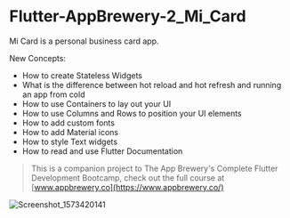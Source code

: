 # Flutter-AppBrewery-2_Mi_Card

Mi Card is a personal business card app.

New Concepts:
 - How to create Stateless Widgets
 - What is the difference between hot reload and hot refresh and running an app from cold
 - How to use Containers to lay out your UI
 - How to use Columns and Rows to position your UI elements
 - How to add custom fonts
 - How to add Material icons
 - How to style Text widgets
 - How to read and use Flutter Documentation

>This is a companion project to The App Brewery's Complete Flutter Development Bootcamp, check out the full course at [www.appbrewery.co](https://www.appbrewery.co/)


![Screenshot_1573420141](https://user-images.githubusercontent.com/42913303/68551537-91cacc80-0416-11ea-983c-1fab7ee6f6ef.png)
